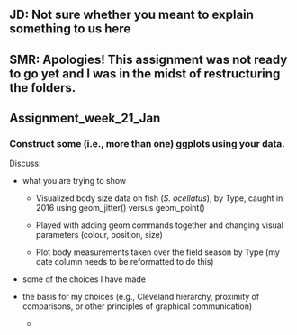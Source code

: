 
## JD: Not sure whether you meant to explain something to us here

## SMR: Apologies!  This assignment was not ready to go yet and I was in the midst of restructuring the folders.



## Assignment_week_21_Jan

### Construct some (i.e., more than one) ggplots using your data. 

Discuss:
- what you are trying to show

    - Visualized body size data on fish (*S. ocellatus*), by Type, caught in 2016 using geom_jitter() versus geom_point()
    
    - Played with adding geom commands together and changing visual parameters (colour, position, size)
    
    - Plot body measurements taken over the field season by Type (my date column needs to be reformatted to do this)

- some of the choices I have made

- the basis for my choices (e.g., Cleveland hierarchy, proximity of comparisons, or other principles of graphical communication)

    - 
    




